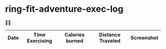 # ring-fit-adventure-exec-log
🏃‍♀️

| Date  | Time Exercising | Calories burned | Distance Traveled | Screenshot | 
| ------ | ------ | ----------- | ----------- | ----------- |
